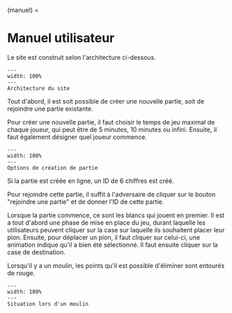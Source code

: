 (manuel) = 

# Manuel utilisateur

Le site est construit selon l'architecture ci-dessous.

```{figure} images/Architecture.png
---
width: 100%
---
Architecture du site
```

Tout d'abord, il est soit possible de créer une nouvelle partie, soit de rejoindre une partie existante. 

Pour créer une nouvelle partie, il faut choisir le temps de jeu maximal de chaque joueur, qui peut être de 5 minutes, 10 minutes ou infini. Ensuite, il faut également désigner quel joueur commence.


```{figure} images/options.png
---
width: 100%
---
Options de création de partie
```
Si la partie est créée en ligne, un ID de 6 chiffres est créé.

Pour rejoindre cette partie, il suffit à l'adversaire de cliquer sur le bouton "rejoindre une partie" et de donner l'ID de cette partie.

Lorsque la partie commence, ce sont les blancs qui jouent en premier. Il est a tout d'abord une phase de mise en place du jeu, durant laquelle les utilisateurs peuvent cliquer sur la case sur laquelle ils souhaitent placer leur pion.
Ensuite, pour déplacer un pion, il faut cliquer sur celui-ci, une animation indique qu'il a bien été sélectionné. Il faut ensuite cliquer sur la case de destination. 

Lorsqu'il y a un moulin, les points qu'il est possible d'éliminer sont entourés de rouge.

```{figure} images/moulin.png
---
width: 100%
---
Situation lors d'un moulin
```

